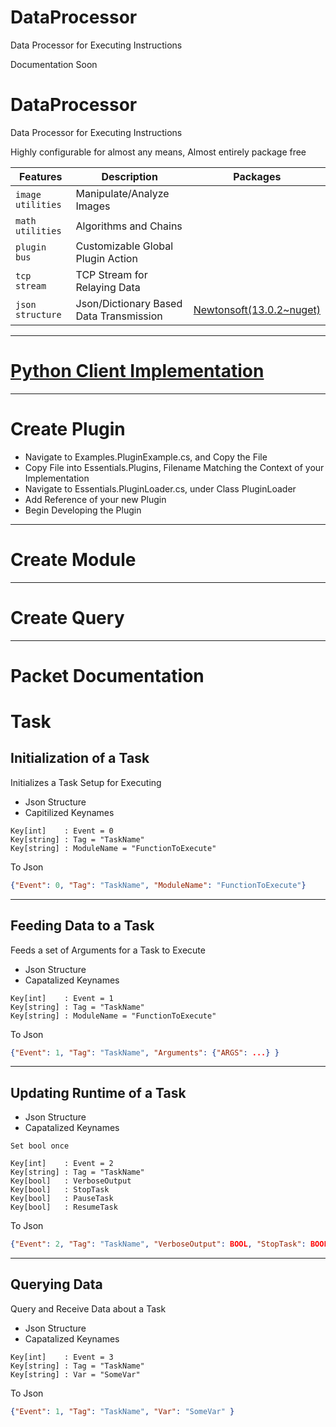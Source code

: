 # DataProcessor
Data Processor for Executing Instructions

Documentation Soon
# DataProcessor
Data Processor for Executing Instructions

Highly configurable for almost any means, Almost entirely package free

| Features | Description | Packages |
| --- | --- | --- |
| `image utilities`| Manipulate/Analyze Images               | |
| `math utilities` | Algorithms and Chains                   | | 
| `plugin bus`     | Customizable Global Plugin Action       | |
| `tcp stream`     | TCP Stream for Relaying Data            | | 
| `json structure` | Json/Dictionary Based Data Transmission | [Newtonsoft(13.0.2~nuget)](https://www.nuget.org/packages/Newtonsoft.Json/) |

---
# [Python Client Implementation](https://github.com/Python-Alex/DataProcessor/tree/master/Testing/DPClient)
---
# Create Plugin
- Navigate to Examples.PluginExample.cs, and Copy the File
- Copy File into Essentials.Plugins, Filename Matching the Context of your Implementation
- Navigate to Essentials.PluginLoader.cs, under Class PluginLoader
- Add Reference of your new Plugin
- Begin Developing the Plugin

---
# Create Module
---
# Create Query
---

# Packet Documentation

# Task
## Initialization of a Task
Initializes a Task Setup for Executing

- Json Structure
- Capitilized Keynames

```
Key[int]    : Event = 0
Key[string] : Tag = "TaskName"
Key[string] : ModuleName = "FunctionToExecute"
```
To Json
```json
{"Event": 0, "Tag": "TaskName", "ModuleName": "FunctionToExecute"}
```



---


## Feeding Data to a Task
Feeds a set of Arguments for a Task to Execute
- Json Structure
- Capatalized Keynames

```
Key[int]    : Event = 1
Key[string] : Tag = "TaskName"
Key[string] : ModuleName = "FunctionToExecute"
```
To Json
```json
{"Event": 1, "Tag": "TaskName", "Arguments": {"ARGS": ...} }
```

---


## Updating Runtime of a Task
- Json Structure
- Capatalized Keynames

```
Set bool once

Key[int]    : Event = 2
Key[string] : Tag = "TaskName"
Key[bool]   : VerboseOutput
Key[bool]   : StopTask
Key[bool]   : PauseTask
Key[bool]   : ResumeTask
```
To Json
```json
{"Event": 2, "Tag": "TaskName", "VerboseOutput": BOOL, "StopTask": BOOL, "PauseTask": BOOL, "ResumeTask": BOOL }
```


---


## Querying Data
Query and Receive Data about a Task
- Json Structure
- Capatalized Keynames

```
Key[int]    : Event = 3
Key[string] : Tag = "TaskName"
Key[string] : Var = "SomeVar"
```
To Json
```json
{"Event": 1, "Tag": "TaskName", "Var": "SomeVar" }
```

